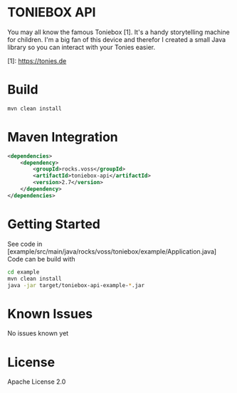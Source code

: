 # TONIEBOX API
You may all know the famous Toniebox [1]. It's a handy storytelling machine for children.
I'm a big fan of this device and therefor I created a small Java library so you can interact with your Tonies easier.

\[1\]: https://tonies.de

# Build
```bash
mvn clean install
```

# Maven Integration
```xml
<dependencies>
    <dependency>
        <groupId>rocks.voss</groupId>
        <artifactId>toniebox-api</artifactId>
        <version>2.7</version>
    </dependency>
</dependencies>
```

# Getting Started
See code in [example/src/main/java/rocks/voss/toniebox/example/Application.java]
Code can be build with
```bash
cd example
mvn clean install
java -jar target/toniebox-api-example-*.jar
```

# Known Issues
No issues known yet

# License
Apache License 2.0
